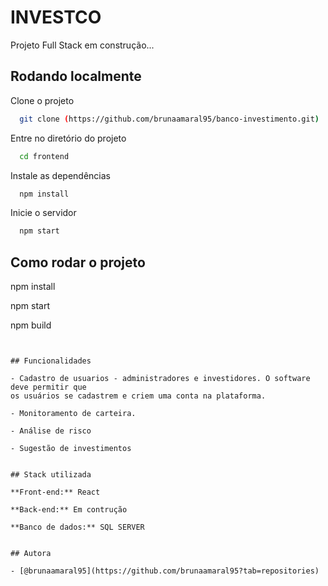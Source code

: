 # INVESTCO

Projeto Full Stack em construção...


## Rodando localmente

Clone o projeto

```bash
  git clone (https://github.com/brunaamaral95/banco-investimento.git)
```

Entre no diretório do projeto

```bash
  cd frontend
```

Instale as dependências

```bash
  npm install
```

Inicie o servidor

```bash
  npm start
```


## Como rodar o projeto 

npm install

npm start

npm build



```


## Funcionalidades

- Cadastro de usuarios - administradores e investidores. O software deve permitir que
os usuários se cadastrem e criem uma conta na plataforma.

- Monitoramento de carteira.

- Análise de risco

- Sugestão de investimentos


## Stack utilizada

**Front-end:** React

**Back-end:** Em contrução

**Banco de dados:** SQL SERVER


## Autora

- [@brunaamaral95](https://github.com/brunaamaral95?tab=repositories)




